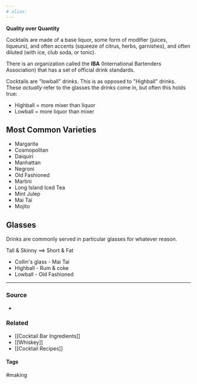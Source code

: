 ```yaml
---
# alias:
---
```

**Quality over Quantity**

Cocktails are made of a base liquor, some form of modifier (juices, liqueurs), and often accents (squeeze of citrus, herbs, garnishes), and often diluted (with ice, club soda, or tonic).

There is an organization called the **IBA** (International Bartenders Association) that has a set of official drink standards.

Cocktails are "lowball" drinks. This is as opposed to "Highball" drinks. These *actually* refer to the glasses the drinks come in, but often this holds true:
- Highball = more mixer than liquor
- Lowball = more liquor than mixer

## Most Common Varieties 
- Margarita
- Cosmopolitan 
- Daiquiri
- Manhattan
- Negroni
- Old Fashioned
- Martini
- Long Island Iced Tea
- Mint Julep
- Mai Tai
- Mojito

## Glasses
Drinks are commonly served in particular glasses for whatever reason. 

Tall & Skinny ==> Short & Fat
- Collin's glass - Mai Tai
- Highball - Rum & coke
- Lowball - Old Fashioned

---
### Source
- 

### Related
- [[Cocktail Bar Ingredients]]
- [[Whiskey]]
- [[Cocktail Recipes]]

#### Tags
#making